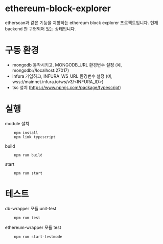 # ethereum-block-explorer
etherscan과 같은 기능을 지향하는 ethereum block explorer 프로젝트입니다.
현재 backend 만 구현되어 있는 상태입니다.

# 구동 환경 

* mongodb 동작시키고, MONGODB_URL 환경변수 설정 (예, mongodb://localhost:27017)
* infura 가입하고, INFURA_WS_URL 환경변수 설정 (예, wss://mainnet.infura.io/ws/v3/<INFURA_ID>)
* tsc 설치 (https://www.npmjs.com/package/typescript)

# 실행
module 설치
```
	npm install
	npm link typescript	
```

build
```
	npm run build
```

start
```
	npm run start
```

# 테스트
db-wrapper 모듈 unit-test 
```
	npm run test
```
ethereum-wrapper 모듈 test
```
	npm run start-testmode
```



